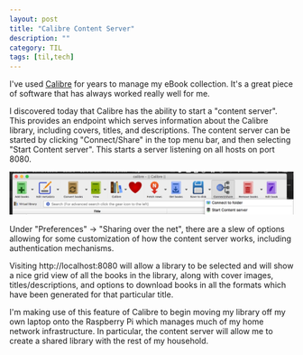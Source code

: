```yaml
---
layout: post
title: "Calibre Content Server"
description: ""
category: TIL
tags: [til,tech]
---
```


I've used [Calibre](https://calibre-ebook.com/) for years to manage my eBook collection. It's a great piece of software that has
always worked really well for me. 

I discovered today that Calibre has the ability to start a "content server". This provides an endpoint which serves information about the Calibre library, including
covers, titles, and descriptions. The content server can be started by clicking "Connect/Share" in the top menu bar, and then selecting "Start Content server". This starts a server listening on all hosts on port 8080.

![Option to start content server](/img/posts/calibre-content-server.png)

Under "Preferences" -> "Sharing over the net", there are a slew of options allowing for some customization of how the content server works, including authentication mechanisms.

Visiting http://localhost:8080 will allow a library to be selected and will show a nice grid view of all the books in the library, along with cover images, titles/descriptions, and options to download books in all the formats which have been generated for that particular title.

I'm making use of this feature of Calibre to begin moving my library off my own laptop onto the Raspberry Pi which manages much of my home network infrastructure. In particular, the content server will allow me to create a shared library with the rest of my household.
